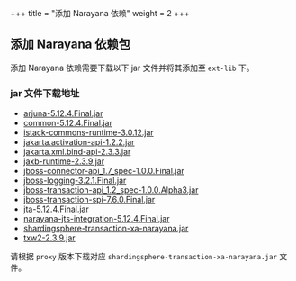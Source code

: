 +++
title = "添加 Narayana 依赖"
weight = 2
+++

## 添加 Narayana 依赖包

添加 Narayana 依赖需要下载以下 jar 文件并将其添加至 `ext-lib` 下。

### jar 文件下载地址

- [arjuna-5.12.4.Final.jar](https://repo1.maven.org/maven2/org/jboss/narayana/arjunacore/arjuna/5.12.4.Final/arjuna-5.12.4.Final.jar)
- [common-5.12.4.Final.jar](https://repo1.maven.org/maven2/org/jboss/narayana/common/5.12.4.Final/common-5.12.4.Final.jar)
- [istack-commons-runtime-3.0.12.jar](https://repo1.maven.org/maven2/com/sun/istack/istack-commons-runtime/3.0.12/istack-commons-runtime-3.0.12.jar)
- [jakarta.activation-api-1.2.2.jar](https://repo1.maven.org/maven2/jakarta/activation/jakarta.activation-api/1.2.2/jakarta.activation-api-1.2.2.jar)
- [jakarta.xml.bind-api-2.3.3.jar](https://repo1.maven.org/maven2/jakarta/xml/bind/jakarta.xml.bind-api/2.3.3/jakarta.xml.bind-api-2.3.3.jar)
- [jaxb-runtime-2.3.9.jar](https://repo1.maven.org/maven2/org/glassfish/jaxb/jaxb-runtime/2.3.9/jaxb-runtime-2.3.9.jar)
- [jboss-connector-api_1.7_spec-1.0.0.Final.jar](https://repo1.maven.org/maven2/org/jboss/spec/javax/resource/jboss-connector-api_1.7_spec/1.0.0.Final/jboss-connector-api_1.7_spec-1.0.0.Final.jar)
- [jboss-logging-3.2.1.Final.jar](https://repo1.maven.org/maven2/org/jboss/logging/jboss-logging/3.2.1.Final/jboss-logging-3.2.1.Final.jar)
- [jboss-transaction-api_1.2_spec-1.0.0.Alpha3.jar](https://repo1.maven.org/maven2/org/jboss/spec/javax/transaction/jboss-transaction-api_1.2_spec/1.0.0.Alpha3/jboss-transaction-api_1.2_spec-1.0.0.Alpha3.jar)
- [jboss-transaction-spi-7.6.0.Final.jar](https://repo1.maven.org/maven2/org/jboss/jboss-transaction-spi/7.6.0.Final/jboss-transaction-spi-7.6.0.Final.jar)
- [jta-5.12.4.Final.jar](https://repo1.maven.org/maven2/org/jboss/narayana/jta/jta/5.12.4.Final/jta-5.12.4.Final.jar)
- [narayana-jts-integration-5.12.4.Final.jar](https://repo1.maven.org/maven2/org/jboss/narayana/jts/narayana-jts-integration/5.12.4.Final/narayana-jts-integration-5.12.4.Final.jar)
- [shardingsphere-transaction-xa-narayana.jar](https://mvnrepository.com/artifact/org.apache.shardingsphere/shardingsphere-transaction-xa-narayana)
- [txw2-2.3.9.jar](https://repo1.maven.org/maven2/org/glassfish/jaxb/txw2/2.3.9/txw2-2.3.9.jar)

请根据 `proxy` 版本下载对应 `shardingsphere-transaction-xa-narayana.jar` 文件。
